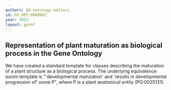 ```yaml
--- 
authors: GO ontology editors
id: GO_REF:0000082
year: 2013
layout: goref
---
```


## Representation of plant maturation as biological process in the Gene Ontology

We have created a standard template for classes describing the maturation of a plant structure as a biological process. The underlying equivalence axiom template is "'developmental maturation' and 'results in developmental progression of' some P", where P is a plant anatomical entity (PO:0025131).
